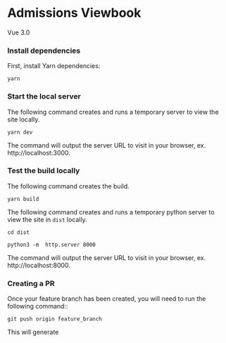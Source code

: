 # Admissions Viewbook
Vue 3.0

### Install dependencies
First, install Yarn dependencies:
```
yarn
```

### Start the local server
The following command creates and runs a temporary server to view the site locally.
```
yarn dev
```
The command will output the server URL to visit in your browser, ex. http://localhost:3000.

### Test the build locally
The following command creates the build.
```
yarn build
```

The following command creates and runs a temporary python server to view the site in `dist` locally.
```
cd dist
```
```
python3 -m  http.server 8000 
```
The command will output the server URL to visit in your browser, ex. http://localhost:8000.


### Creating a PR
Once your feature branch has been created, you will need to run the following command::
```
git push origin feature_branch
```
This will generate 

